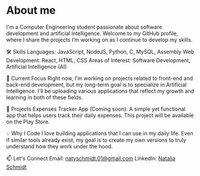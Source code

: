 # About me

I'm a Computer Engineering student passionate about software development and artificial intelligence. Welcome to my GitHub profile, where I share the projects I’m working on as I continue to develop my skills.

🛠️ Skills
Languages: JavaScript, NodeJS, Python, C, MySQL, Assembly
Web Development: React, HTML, CSS
Areas of Interest: Software Development, Artificial Intelligence (AI)

🌱 Current Focus
Right now, I'm working on projects related to front-end and back-end development, but my long-term goal is to specialize in Artificial Intelligence. I'll be uploading various applications that reflect my growth and learning in both of these fields.

🚀 Projects
Expenses Tracker App (Coming soon): A simple yet functional app that helps users track their daily expenses. This project will be available on the Play Store.

💡 Why I Code
I love building applications that I can use in my daily life. Even if similar tools already exist, my goal is to create my own versions to truly understand how they work under the hood.

📫 Let's Connect
Email: natyschmidt.01@gmail.com
LinkedIn: [Natalia Schmidt]([https://www.linkedin.com/in/yourprofile](https://www.linkedin.com/in/natalia-schmidt-0249a11ba/))
